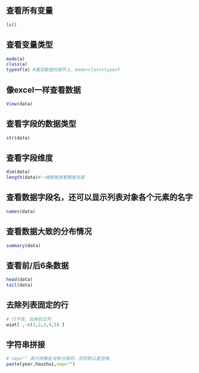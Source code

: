 ## 查看所有变量
```r
ls()
```

## 查看变量类型
```R
mode(a) 
class(a)
typeof(a) #展现数据的细节上，mode<class<typeof

```

## 像excel一样查看数据

```r
View(data)
```

## 查看字段的数据类型

```r
str(data)
```

## 查看字段维度

```r
dim(data)
length(data)#一维数据查看数据长度
```

## 查看数据字段名，还可以显示列表对象各个元素的名字

```r
names(data)
```

## 查看数据大致的分布情况

```r
summary(data)
```

## 查看前/后6条数据
```R
head(data)
tail(data)
```

## 去除列表固定的行
```R
# 行不变，去掉前五列
wiot[ ,-c(1,2,3,4,5) ]
```

## 字符串拼接
```R
# sep="" 表示拼接处没有分隔符，否则默认是空格
paste(year,houzhui,sep="")
```